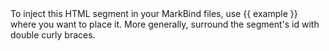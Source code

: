 <variable name="example">
To inject this HTML segment in your MarkBind files, use {{ example }} where you want to place it.
More generally, surround the segment's id with double curly braces.
</variable>